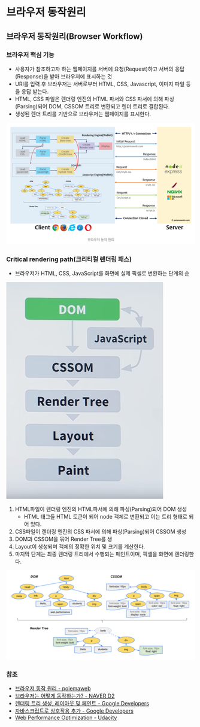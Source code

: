 # 브라우저 동작원리

## 브라우저 동작원리\(Browser Workflow\)

### 브라우저 핵심 기능

* 사용자가 참조하고자 하는 웹페이지를 서버에 요청\(Request\)하고 서버의 응답\(Response\)을 받아 브라우저에 표시하는 것
* URI를 입력 후 브라우저는 서버로부터 HTML, CSS, Javascript, 이미지 파일 등을 응답 받는다.
* HTML, CSS 파일은 렌더링 엔진의 HTML 파서와 CSS 파서에 의해 파싱\(Parsing\)되어 DOM, CSSOM 트리로 변환되고 렌더 트리로 결합된다.
* 생성된 렌더 트리를 기반으로 브라우저는 웹페이지를 표시한다.

![from. poiemaweb](../.gitbook/assets/flow01.png)

### Critical rendering path\(크리티컬 렌더링 패스\)

* 브라우저가 HTML, CSS, JavaScript를 화면에 실제 픽셀로 변환하는 단계의 순

![from. Critical Rendering Path Walkthrough - Website Performance Optimization](../.gitbook/assets/flow02.png)

1. HTML파일이 렌더링 엔진의 HTML파서에 의해 파싱\(Parsing\)되어 DOM 생성
   * HTML 태그들 HTML 토큰이 되어 node 객체로 변환되고 이는 트리 형태로 되어 있다.
2. CSS파일이 렌더링 엔진의 CSS 파서에 의해 파싱\(Parsing\)되어 CSSOM 생성
3. DOM과 CSSOM을 묶어 Render Tree를 생
4. Layout이 생성되며 객체의 정확한 위치 및 크기를 계산한다.
5. 마지막 단계는 최종 렌더링 트리에서 수행되는 페인트이며, 픽셀을 화면에 렌더링한다.

![from. Google Developers](../.gitbook/assets/flow03.png)

### 참조

* [브라우저 동작 원리 - poiemaweb](https://poiemaweb.com/js-browser)
* [브라우저는 어떻게 동작하는가? - NAVER D2](https://d2.naver.com/helloworld/59361)
* [렌더링 트리 생성, 레이아웃 및 페인트 - Google Developers](https://developers.google.com/web/fundamentals/performance/critical-rendering-path/render-tree-construction?hl=ko)
* [자바스크립트로 상호작용 추가 - Google Developers](https://developers.google.com/web/fundamentals/performance/critical-rendering-path/adding-interactivity-with-javascript?hl=ko)
*  [Web Performance Optimization - Udacity](https://www.youtube.com/watch?v=d_oIZzkyQ-E&list=PLAwxTw4SYaPmKmNX-INgcxQWf30KuWa_A&index=8) 

